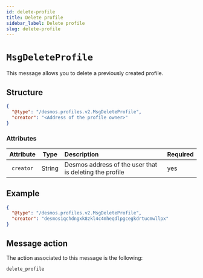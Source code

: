 ```yaml
---
id: delete-profile
title: Delete profile
sidebar_label: Delete profile
slug: delete-profile
---
```


# `MsgDeleteProfile`
This message allows you to delete a previously created profile.

## Structure
````json
{
  "@type": "/desmos.profiles.v2.MsgDeleteProfile",
  "creator": "<Address of the profile owner>"
}
````

### Attributes
| Attribute | Type | Description | Required |
| :-------: | :----: | :-------- | :------- |
| `creator` | String | Desmos address of the user that is deleting the profile | yes |

## Example

````json
{
  "@type": "/desmos.profiles.v2.MsgDeleteProfile",
  "creator": "desmos1qchdngxk8zkl4c4mheqdlpgcegkdrtucmwllpx"
}
````

## Message action
The action associated to this message is the following:

```
delete_profile
```